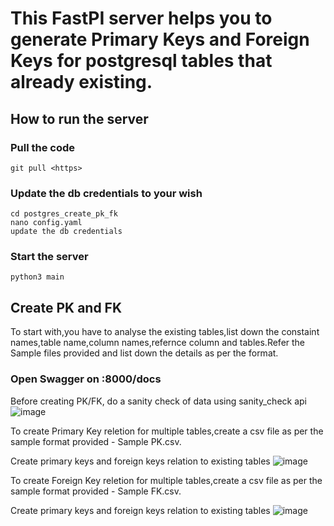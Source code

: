 # This FastPI server helps you to generate Primary Keys and Foreign Keys for postgresql tables that already existing.

## How to run the server
  ### Pull the code
    git pull <https>
  ### Update the db credentials to your wish
    cd postgres_create_pk_fk
    nano config.yaml
    update the db credentials
  ### Start the server
    python3 main

## Create PK and FK

To start with,you have to analyse the existing tables,list down the constaint names,table name,column names,refernce column and tables.Refer the Sample files provided
and list down the details as per the format.

### Open Swagger on <host>:8000/docs

Before creating PK/FK, do a sanity check of data using sanity_check api
![image](https://github.com/Anand1923/postgres_create_pk_fk/assets/93506298/8083f150-0a0f-485f-bf5e-219bd1366696)

To create Primary Key reletion for multiple tables,create a csv file as per the sample format provided - Sample PK.csv.

Create primary keys and foreign keys relation to existing tables
![image](https://github.com/Anand1923/postgres_create_pk_fk/assets/93506298/fc04f564-76b4-4c6e-ad15-e586f0c2ef5d)


To create Foreign Key reletion for multiple tables,create a csv file as per the sample format provided - Sample FK.csv.

Create primary keys and foreign keys relation to existing tables
![image](https://github.com/Anand1923/postgres_create_pk_fk/assets/93506298/c50f15aa-286e-4965-a4af-55c7a0f54d98)

